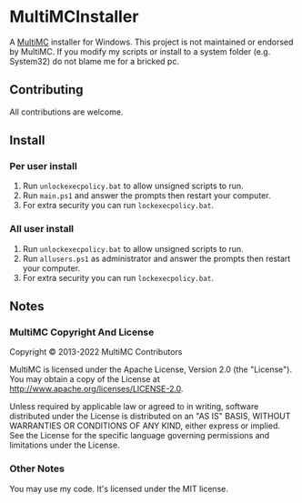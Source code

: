 # MultiMCInstaller

A [MultiMC](https://multimc.org/) installer for Windows. This project is not maintained or endorsed by MultiMC. If you modify my scripts or install to a system folder (e.g. System32) do not blame me for a bricked pc.

## Contributing

All contributions are welcome.

## Install
### Per user install

1. Run `unlockexecpolicy.bat` to allow unsigned scripts to run.
2. Run `main.ps1` and answer the prompts then restart your computer.
3. For extra security you can run `lockexecpolicy.bat`.
### All user install

1. Run `unlockexecpolicy.bat` to allow unsigned scripts to run.
2. Run `allusers.ps1` as administrator and answer the prompts then restart your computer.
3. For extra security you can run `lockexecpolicy.bat`.
## Notes

### MultiMC Copyright And License

Copyright © 2013-2022 MultiMC Contributors

MultiMC is licensed under the Apache License, Version 2.0 (the "License"). You may obtain a copy of the License at http://www.apache.org/licenses/LICENSE-2.0.

Unless required by applicable law or agreed to in writing, software distributed under the License is distributed on an "AS IS" BASIS, WITHOUT WARRANTIES OR CONDITIONS OF ANY KIND, either express or implied. See the License for the specific language governing permissions and limitations under the License.

### Other Notes

You may use my code. It's licensed under the MIT license.
